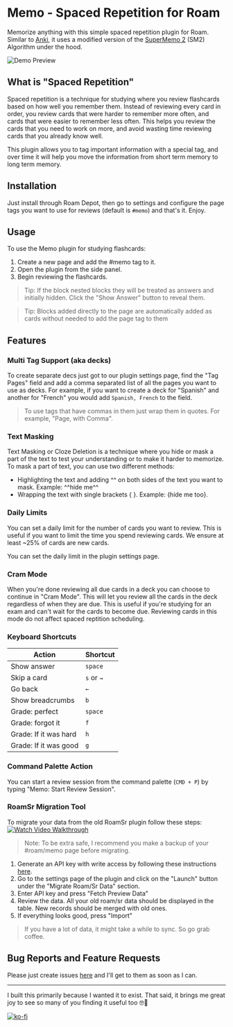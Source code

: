 # Memo - Spaced Repetition for Roam

Memorize anything with this simple spaced repetition plugin for Roam. Similar to [Anki](https://faqs.ankiweb.net/what-spaced-repetition-algorithm.html), it uses a modified version of the [SuperMemo 2](https://super-memory.com/english/ol/sm2.htm) (SM2) Algorithm under the hood.

![Demo Preview](https://user-images.githubusercontent.com/1279335/189250105-656e6ba3-7703-46e6-bc71-ee8c5f3e39ab.gif)

## What is "Spaced Repetition"

Spaced repetition is a technique for studying where you review flashcards based on how well you remember them. Instead of reviewing every card in order, you review cards that were harder to remember more often, and cards that were easier to remember less often. This helps you review the cards that you need to work on more, and avoid wasting time reviewing cards that you already know well.

This plugin allows you to tag important information with a special tag, and over time it will help you move the information from short term memory to long term memory.

## Installation

Just install through Roam Depot, then go to settings and configure the page tags you want to use for reviews (default is `#memo`) and that's it. Enjoy.

## Usage

To use the Memo plugin for studying flashcards:

1. Create a new page and add the #memo tag to it.
2. Open the plugin from the side panel.
3. Begin reviewing the flashcards.

> Tip: If the block nested blocks they will be treated as answers and initially hidden. Click the "Show Answer" button to reveal them.

> Tip: Blocks added directly to the page are automatically added as cards without needed to add the page tag to them

## Features

### Multi Tag Support (aka decks)

To create separate decs just got to our plugin settings page, find the "Tag Pages" field and add a comma separated list of all the pages you want to use as decks. For example, if you want to create a deck for "Spanish" and another for "French" you would add `Spanish, French` to the field.

> To use tags that have commas in them just wrap them in quotes. For example, "Page, with Comma".

### Text Masking

Text Masking or Cloze Deletion is a technique where you hide or mask a part of the text to test your understanding or to make it harder to memorize. To mask a part of text, you can use two different methods:

- Highlighting the text and adding ^^ on both sides of the text you want to mask. Example: ^^hide me^^
- Wrapping the text with single brackets { }. Example: {hide me too}.

### Daily Limits

You can set a daily limit for the number of cards you want to review. This is useful if you want to limit the time you spend reviewing cards. We ensure at least ~25% of cards are new cards.

You can set the daily limit in the plugin settings page.

### Cram Mode

When you're done reviewing all due cards in a deck you can choose to continue in "Cram Mode". This will let you review all the cards in the deck regardless of when they are due. This is useful if you're studying for an exam and can't wait for the cards to become due. Reviewing cards in this mode do not affect spaced reptition scheduling.

### Keyboard Shortcuts

| Action                | Shortcut   |
| --------------------- | ---------- |
| Show answer           | `space`    |
| Skip a card           | `s` or `→` |
| Go back               | `←`        |
| Show breadcrumbs      | `b`        |
| Grade: perfect        | `space`    |
| Grade: forgot it      | `f`        |
| Grade: If it was hard | `h`        |
| Grade: If it was good | `g`        |

### Command Palette Action

You can start a review session from the command palette (`CMD + P`) by typing "Memo: Start Review Session".

### RoamSr Migration Tool

To migrate your data from the old RoamSr plugin follow these steps:
<a href="http://www.youtube.com/watch?feature=player_embedded&v=-vTHVknIdX4" target="_blank">
<img src="https://user-images.githubusercontent.com/1279335/220912625-f4cc5ab7-fbf1-4d86-8934-e635ac85ee7b.png" alt="Watch Video Walkthrough" />
</a>

> Note: To be extra safe, I recommend you make a backup of your #roam/memo page before migrating.

1. Generate an API key with write access by following these instructions [here](https://roamresearch.com/#/app/developer-documentation/page/bmYYKQ4vf).
2. Go to the settings page of the plugin and click on the "Launch" button under the "Migrate Roam/Sr Data" section.
3. Enter API key and press "Fetch Preview Data"
4. Review the data. All your old roam/sr data should be displayed in the table. New records should be merged with old ones.
5. If everything looks good, press "Import"

> If you have a lot of data, it might take a while to sync. So go grab coffee.

## Bug Reports and Feature Requests

Please just create issues [here](https://github.com/digitalmaster/roam-memo/issues) and I'll get to them as soon as I can.

---

I built this primarily because I wanted it to exist. That said, it brings me great joy to see so many of you finding it useful too 🤓🥰

[![ko-fi](https://ko-fi.com/img/githubbutton_sm.svg)](https://ko-fi.com/H2H0YPGK)
